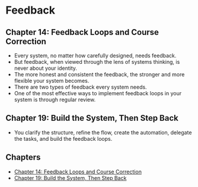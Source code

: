 # Feedback

## Chapter 14: Feedback Loops and Course Correction
- Every system, no matter how carefully designed, needs feedback.
- But feedback, when viewed through the lens of systems thinking, is never about your identity.
- The more honest and consistent the feedback, the stronger and more flexible your system becomes.
- There are two types of feedback every system needs.
- One of the most effective ways to implement feedback loops in your system is through regular review.

## Chapter 19: Build the System, Then Step Back
- You clarify the structure, refine the flow, create the automation, delegate the tasks, and build the feedback loops.

## Chapters
- [Chapter 14: Feedback Loops and Course Correction](docs/chapters/14/chapter.md)
- [Chapter 19: Build the System, Then Step Back](docs/chapters/19/chapter.md)
